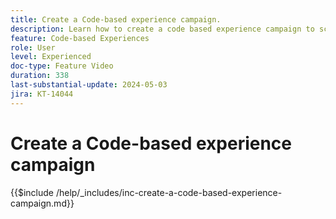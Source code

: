 ```yaml
---
title: Create a Code-based experience campaign.
description: Learn how to create a code based experience campaign to scale personalization with support for server-side, API-based, or SDK-based implementation methods to seamlessly integrate with development environments.
feature: Code-based Experiences
role: User
level: Experienced
doc-type: Feature Video
duration: 338
last-substantial-update: 2024-05-03
jira: KT-14044
---
```


# Create a Code-based experience campaign

{{$include /help/_includes/inc-create-a-code-based-experience-campaign.md}}
